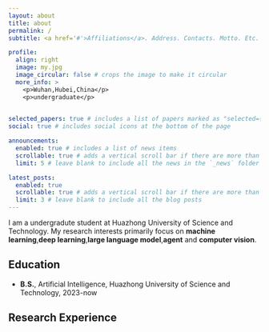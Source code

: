 ```yaml
---
layout: about
title: about
permalink: /
subtitle: <a href='#'>Affiliations</a>. Address. Contacts. Motto. Etc.

profile:
  align: right
  image: my.jpg
  image_circular: false # crops the image to make it circular
  more_info: >
    <p>Wuhan,Hubei,China</p>
    <p>undergraduate</p>
    

selected_papers: true # includes a list of papers marked as "selected={true}"
social: true # includes social icons at the bottom of the page

announcements:
  enabled: true # includes a list of news items
  scrollable: true # adds a vertical scroll bar if there are more than 3 news items
  limit: 5 # leave blank to include all the news in the `_news` folder

latest_posts:
  enabled: true
  scrollable: true # adds a vertical scroll bar if there are more than 3 new posts items
  limit: 3 # leave blank to include all the blog posts
---
```

I am a undergradute student at Huazhong University of Science and Technology. My research interests primarily focus on **machine learning**,**deep learning**,**large language model**,**agent** and **computer vision**.

## Education

- **B.S.**, Artificial Intelligence, Huazhong University of Science and Technology, 2023-now

## Research Experience

